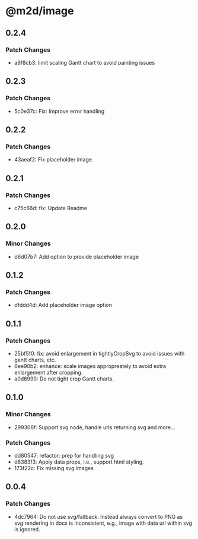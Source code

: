 # @m2d/image

## 0.2.4

### Patch Changes

- a9f8cb3: limit scaling Gantt chart to avoid painting issues

## 0.2.3

### Patch Changes

- 5c0e37c: Fix: Improve error handling

## 0.2.2

### Patch Changes

- 43aeaf2: Fix placeholder image.

## 0.2.1

### Patch Changes

- c75c66d: fix: Update Readme

## 0.2.0

### Minor Changes

- d6d07b7: Add option to provide placeholder image

## 0.1.2

### Patch Changes

- dfddd4d: Add placeholder image option

## 0.1.1

### Patch Changes

- 25bf5f0: fix: avoid enlargement in tightlyCropSvg to avoid issues with gantt charts, etc.
- 6ee90b2: enhance: scale images appropreately to avoid extra enlargement after cropping.
- a0d6990: Do not tight crop Gantt charts.

## 0.1.0

### Minor Changes

- 299306f: Support svg node, handle urls returning svg and more...

### Patch Changes

- dd80547: refactor: prep for handling svg
- d8383f3: Apply data props, i.e., support html styling.
- 173f22c: Fix missing svg images

## 0.0.4

### Patch Changes

- 4dc7964: Do not use svg/fallback. Instead always convert to PNG as svg rendering in docx is inconsistent, e.g., image with data url within svg is ignored.

